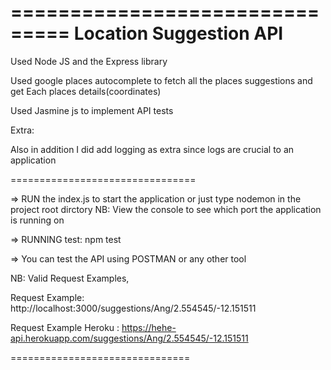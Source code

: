 ===============================
Location Suggestion API
===============================

Used Node JS and the Express library

Used google places autocomplete to fetch all the places suggestions and get Each places details(coordinates)

Used Jasmine js to implement API tests

Extra:

Also in addition I did add logging as extra since logs are crucial to an application

================================

=> RUN the index.js to start the application or just type nodemon in the project root dirctory
NB: View the console to see which port the application is running on

=> RUNNING test: npm test

=> You can test the API using POSTMAN or any other tool

NB: Valid Request Examples,

Request Example: http://localhost:3000/suggestions/Ang/2.554545/-12.151511

Request Example Heroku : https://hehe-api.herokuapp.com/suggestions/Ang/2.554545/-12.151511

===============================

